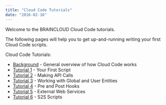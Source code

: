 ```yaml
---
title: "Cloud Code Tutorials"
date: "2016-02-16"
---
```


Welcome to the BRAINCLOUD Cloud Code tutorials.

The following pages will help you to get up-and-running writing your first Cloud Code scripts.

Cloud Code Tutorials:

- [Background](/learn/cloud-code-central/cloud-code-tutorials/cloud-code-tutorial-background/) \- General overview of how Cloud Code works
- [Tutorial 1](/learn/cloud-code-central/cloud-code-tutorials/cloud-code-tutorial1-your-first-script/) - Your First Script
- [Tutorial 2](/learn/cloud-code-central/cloud-code-tutorials/cloud-code-tutorial2-making-api-calls/) - Making API Calls
- [Tutorial 3](/learn/cloud-code-central/cloud-code-tutorials/cloud-code-tutorial3-working-with-entities/) - Working with Global and User Entities
- [Tutorial 4](/learn/cloud-code-central/cloud-code-tutorials/cloud-code-tutorial4-pre-and-post-hooks/) - Pre and Post Hooks
- [Tutorial 5](/learn/cloud-code-central/cloud-code-tutorials/cloud-code-tutorial5-external-web-service/) - External Web Services
- [Tutorial 6](/learn/cloud-code-central/cloud-code-tutorials/cloud-code-tutorial6-s2s-cloud-code-scripts/) - S2S Scripts

<DocCardList />